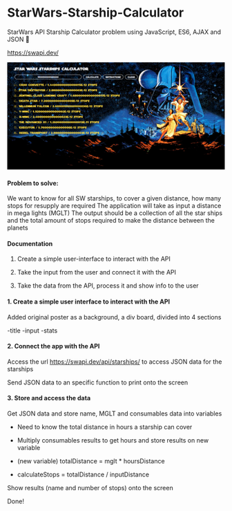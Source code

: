 # StarWars-Starship-Calculator
StarWars API Starship Calculator problem using JavaScript, ES6, AJAX and JSON :rocket:

https://swapi.dev/  

<p align="center">
	<img src="img/sampleSWStarships.png" alt="Sample image">
</p>

#### Problem to solve:

We want to know for all SW starships, to cover a given distance, how many stops for resupply are required
The application will take as input a distance in mega lights (MGLT)
The output should be a collection of all the star ships and the total amount of stops required to make the distance between the planets

#### Documentation

1. Create a simple user-interface to interact with the API

2. Take the input from the user and connect it with the API

3. Take the data from the API, process it and show info to the user


#### 1. Create a simple user interface to interact with the API

Added original poster as a background, a div board, divided into 4 sections

-title
-input
-stats

#### 2. Connect the app with the API

Access the url https://swapi.dev/api/starships/ to access JSON data for the starships

Send JSON data to an specific function to print onto the screen


#### 3. Store and access the data

Get JSON data and store name, MGLT and consumables data into variables

- Need to know the total distance in hours a starship can cover 

- Multiply consumables results to get hours and store results on new variable 

- (new variable) totalDistance = mglt * hoursDistance

- calculateStops = totalDistance / inputDistance

Show results (name and number of stops) onto the screen

Done!
